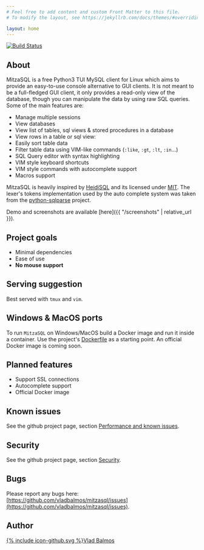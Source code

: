 ```yaml
---
# Feel free to add content and custom Front Matter to this file.
# To modify the layout, see https://jekyllrb.com/docs/themes/#overriding-theme-defaults

layout: home
---
```


[![Build Status](https://travis-ci.org/vladbalmos/mitzasql.svg?branch=master)](https://travis-ci.org/vladbalmos/mitzasql)

## About

MitzaSQL is a free Python3 TUI MySQL client for Linux which aims to provide an easy-to-use console alternative to GUI clients. It is not meant to be a full-fledged GUI client, it only provides a read-only view of the database, though you can manipulate the data by using raw SQL queries. Some of the main features are:

* Manage multiple sessions
* View databases
* View list of tables, sql views & stored procedures in a database
* View rows in a table or sql view:
* Easily sort table data
* Filter table data using VIM-like commands (`:like`, `:gt`, `:lt`, `:in`...)
* SQL Query editor with syntax highlighting
* VIM style keyboard shortcuts
* VIM style commands with autocomplete support
* Macros support

MitzaSQL is heavily inspired by [HeidiSQL](https://github.com/HeidiSQL/HeidiSQL) and its licensed under [MIT](https://opensource.org/licenses/MIT). The lexer's tokens implementation used by the auto complete system was taken from the [python-sqlparse](https://github.com/andialbrecht/sqlparse) project.
  
Demo and screenshots are available [here]({{ "/screenshots" | relative_url }}).

## Project goals
- Minimal dependencies
- Ease of use
- **No mouse support**

## Serving suggestion
Best served with `tmux` and `vim`.

## Windows & MacOS ports
To run `MitzaSQL` on Windows/MacOS build a Docker image and run it inside a container. Use the project's [Dockerfile](https://github.com/vladbalmos/mitzasql/blob/master/Dockerfile) as a starting point. An official Docker image is coming soon.

## Planned features
- Support SSL connections
- Autocomplete support
- Official Docker image

## Known issues
See the github project page, section [Performance and known issues](https://github.com/vladbalmos/mitzasql#performance--known-issues).

## Security
See the github project page, section [Security](https://github.com/vladbalmos/mitzasql#security).

## Bugs
Please report any bugs here: [https://github.com/vladbalmos/mitzasql/issues](https://github.com/vladbalmos/mitzasql/issues).

## Author
<a href="https://github.com/vladbalmos"><span class="icon icon--github">{% include icon-github.svg %}</span><span class="username">Vlad Balmos</span></a>
